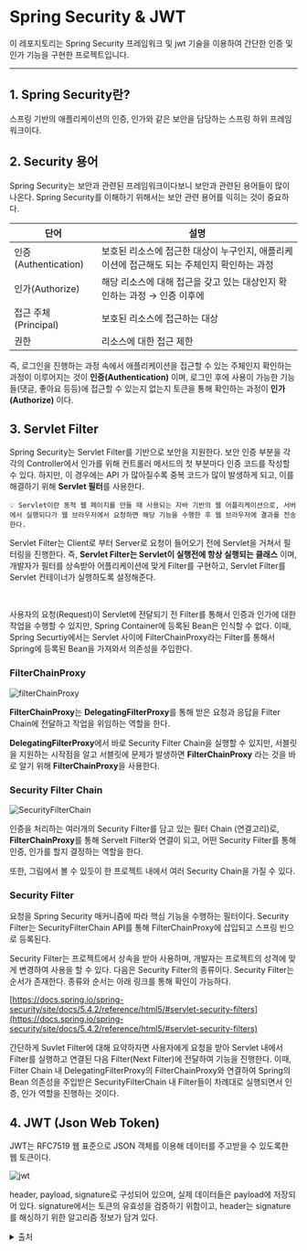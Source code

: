 # Spring Security & JWT
이 레포지토리는 Spring Security 프레임워크 및 jwt 기술을 이용하여 간단한 인증 및 인가 기능을 구현한 프로젝트입니다.
<hr>

## 1. Spring Security란?
스프링 기반의 애플리케이션의 인증, 인가와 같은 보안을 담당하는 스프링 하위 프레임워크이다. 

## 2. Security 용어
Spring Security는 보안과 관련된 프레임워크이다보니 보안과 관련된 용어들이 많이 나온다. Spring Security를 이해하기 위해서는 보안 관련 용어를 익히는 것이 중요하다.

| 단어                 | 설명                                                  |
|--------------------|-----------------------------------------------------|
| 인증(Authentication) | 보호된 리소스에 접근한 대상이 누구인지, 애플리케이션에 접근해도 되는 주체인지 확인하는 과정 |
| 인가(Authorize)      | 해당 리소스에 대해 접근을 갖고 있는 대상인지 확인하는 과정 → 인증 이후에          |
| 접근 주체(Principal)   | 보호된 리소스에 접근하는 대상                                    |
| 권한                 | 리소스에 대한 접근 제한                                       |

즉, 로그인을 진행하는 과정 속에서 애플리케이션을 접근할 수 있는 주체인지 확인하는 과정이 이루어지는 것이 **인증(Authentication)** 이며, 로그인 후에 사용이 가능한 기능들(댓글, 좋아요 등등)에 접근할 수 있는지 없는지 토큰을 통해 확인하는 과정이 **인가(Authorize)** 이다. 

## 3. Servlet Filter
Spring Security는 Servlet Filter를 기반으로 보안을 지원한다.
보안 인증 부분을 각각의 Controller에서 인가를 위해 컨트롤러 메서드의 첫 부분마다 인증 코드를 작성할 수 있다. 하지만, 이 경우에는 API 가 많아질수록 중복 코드가 많이 발생하게 되고, 이를 해결하기 위해 **Servlet 필터**를 사용한다.

```text
💡 Servlet이란 동적 웹 페이지를 만들 때 사용되는 자바 기반의 웹 어플리케이션으로, 서버에서 실행되다가 웹 브라우저에서 요청하면 해당 기능을 수행한 후 웹 브라우저에 결과를 전송한다.

```
Servlet Filter는 Client로 부터 Server로 요청이 들어오기 전에 Servlet을 거쳐서 필터링을 진행한다. 즉, **Servlet Filter는 Servlet이 실행전에 항상 실행되는 클래스** 이며, 개발자가 필터를 상속받아 어플리케이션에 맞게 Filter를 구현하고, Servlet Filter를 Servlet 컨테이너가 실행하도록 설정해준다.

<br>

사용자의 요청(Request)이 Servlet에 전달되기 전 Filter를 통해서 인증과 인가에 대한 작업을 수행할 수 있지만, Spring Container에 등록된 Bean은 인식할 수 없다. 이때, Spring Securtiy에서는 Servlet 사이에 FilterChainProxy라는 Filter를 통해서 Spring에 등록된 Bean을 가져와서 의존성을 주입한다.

### **FilterChainProxy**
![filterChainProxy](https://user-images.githubusercontent.com/90203250/222059658-dd9e23c1-567e-43f4-a3fa-e15aa22db258.png)

**FilterChainProxy**는 **DelegatingFilterProxy**를 통해 받은 요청과 응답을 Filter Chain에 전달하고 작업을 위임하는 역할을 한다.

**DelegatingFilterProxy**에서 바로 Security Filter Chain을 실행할 수 있지만, 서블릿을 지원하는 시작점을 알고 서블릿에 문제가 발생하면 **FilterChainProxy** 라는 것을 바로 알기 위해 **FilterChainProxy**을 사용한다. 

### Security Filter Chain
![SecurityFilterChain](https://user-images.githubusercontent.com/90203250/222059752-59aac4e8-6de9-4907-9ac2-bf36f81d0ad9.png)

인증을 처리하는 여러개의 Security Filter를 담고 있는 필터 Chain (연결고리)로, **FilterChainProxy**를 통해 Servelt Filter와 연결이 되고, 어떤 Security Filter를 통해 인증, 인가를 할지 결정하는 역할을 한다.

또한, 그림에서 볼 수 있듯이 한 프로젝트 내에서 여러 Security Chain을 가질 수 있다.

### Security Filter

요청을 Spring Security 매커니즘에 따라 핵심 기능을 수행하는 필터이다. Security Filter는 SecurityFilterChain API를 통해 FilterChainProxy에 삽입되고 스프링 빈으로 등록된다.

Security Filter는 프로젝트에서 상속을 받아 사용하며, 개발자는 프로젝트의 성격에 맞게 변경하여 사용을 할 수 있다. 다음은 Security Filter의 종류이다. Security Filter는 순서가 존재한다. 종류와 순서는 아래 링크를 통해 확인이 가능하다.

[https://docs.spring.io/spring-security/site/docs/5.4.2/reference/html5/#servlet-security-filters](https://docs.spring.io/spring-security/site/docs/5.4.2/reference/html5/#servlet-security-filters)

간단하게 Suvlet Filter에 대해 요약하자면 사용자에게 요청을 받아 Servlet 내에서 Filter를 실행하고 연결된 다음 Filter(Next Filter)에 전달하여 기능을 진행한다. 이때, Filter Chain 내 DelegatingFilterProxy의 FilterChainProxy와 연결하여 Spring의 Bean 의존성을 주입받은 SecurityFilterChain 내 Filter들이 차례대로 실행되면서 인증, 인가 역할을 진행하는 것이다.

## 4. JWT (Json Web Token)

JWT는 RFC7519 웹 표준으로 JSON 객체를 이용해 데이터를 주고받을 수 있도록한 웹 토큰이다.

![jwt](https://user-images.githubusercontent.com/90203250/222059858-722e294b-7c1c-4b51-9e2f-9fcc3dfb2af9.png)

header, payload, signature로 구성되어 있으며, 실제 데이터들은 payload에 저장되어 있다. signature에서는 토큰의 유효성을 검증하기 위함이고, header는 signature를 해싱하기 위한 알고리즘 정보가 담겨 있다. 


 <details><summary>출처</summary>

https://limdevbasic.tistory.com/19

https://junseokdev.tistory.com/48

https://velog.io/@falling_star3/Tomcat-%EC%84%9C%EB%B8%94%EB%A6%BFServlet%EC%9D%B4%EB%9E%80

https://imbf.github.io/spring/2020/06/29/Spring-Security-with-JWT.html

https://velog.io/@jsj3282/Spring-Security-%EC%A0%95%EB%A6%AC1

https://velog.io/@suhongkim98/Spring-Security-JWT%EB%A1%9C-%EC%9D%B8%EC%A6%9D-%EC%9D%B8%EA%B0%80-%EA%B5%AC%ED%98%84%ED%95%98%EA%B8%B0
</details>
